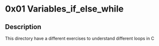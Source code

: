 # 0x01 Variables_if_else_while

## Description

This directory have a different exercises to understand different loops in C
